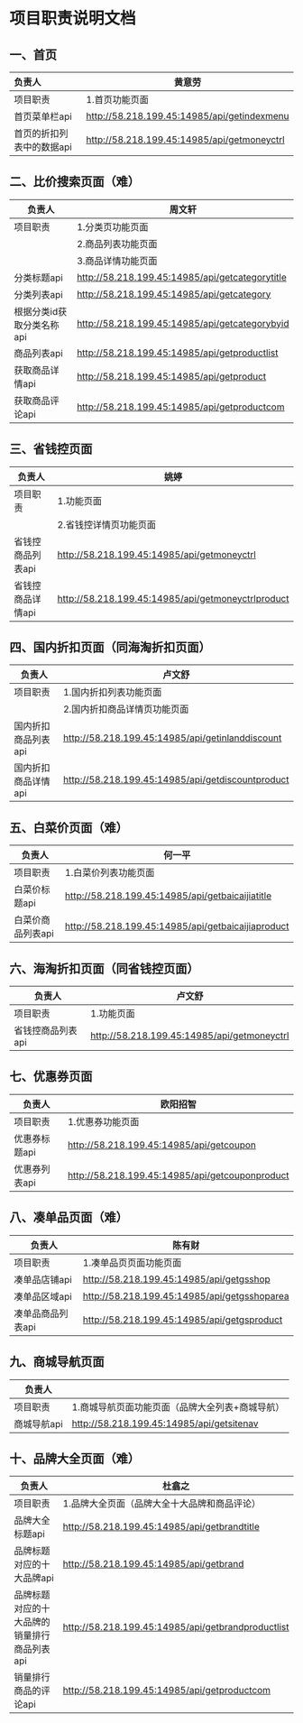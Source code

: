 # 项目职责说明文档



## 一、首页

| 负责人                    | 黄意劳                                      |
| :------------------------ | ------------------------------------------- |
| 项目职责                  | 1.首页功能页面                              |
| 首页菜单栏api             | http://58.218.199.45:14985/api/getindexmenu |
| 首页的折扣列表中的数据api | http://58.218.199.45:14985/api/getmoneyctrl |



## 二、比价搜索页面（难）

| 负责人                    | 周文轩                                          |
| ------------------------- | ----------------------------------------------- |
| 项目职责                  | 1.分类页功能页面                                |
|                           | 2.商品列表功能页面                              |
|                           | 3.商品详情功能页面                              |
| 分类标题api               | http://58.218.199.45:14985/api/getcategorytitle |
| 分类列表api               | http://58.218.199.45:14985/api/getcategory      |
| 根据分类id获取分类名称api | http://58.218.199.45:14985/api/getcategorybyid  |
| 商品列表api               | http://58.218.199.45:14985/api/getproductlist   |
| 获取商品详情api           | http://58.218.199.45:14985/api/getproduct       |
| 获取商品评论api           | http://58.218.199.45:14985/api/getproductcom    |



## 三、省钱控页面

| 负责人            | 姚婷                                               |
| ----------------- | -------------------------------------------------- |
| 项目职责          | 1.功能页面                                         |
|                   | 2.省钱控详情页功能页面                             |
| 省钱控商品列表api | http://58.218.199.45:14985/api/getmoneyctrl        |
| 省钱控商品详情api | http://58.218.199.45:14985/api/getmoneyctrlproduct |



## 四、国内折扣页面（同海淘折扣页面）

| 负责人              | 卢文舒                                            |
| ------------------- | ------------------------------------------------- |
| 项目职责            | 1.国内折扣列表功能页面                            |
|                     | 2.国内折扣商品详情页功能页面                      |
| 国内折扣商品列表api | http://58.218.199.45:14985/api/getinlanddiscount  |
| 国内折扣商品详情api | http://58.218.199.45:14985/api/getdiscountproduct |



## 五、白菜价页面（难）

| 负责人            | 何一平                                             |
| ----------------- | -------------------------------------------------- |
| 项目职责          | 1.白菜价列表功能页面                               |
| 白菜价标题api     | http://58.218.199.45:14985/api/getbaicaijiatitle   |
| 白菜价商品列表api | http://58.218.199.45:14985/api/getbaicaijiaproduct |



## 六、海淘折扣页面（同省钱控页面）

| 负责人            | 卢文舒                                      |
| ----------------- | ------------------------------------------- |
| 项目职责          | 1.功能页面                                  |
| 省钱控商品列表api | http://58.218.199.45:14985/api/getmoneyctrl |



## 七、优惠券页面

| 负责人        | 欧阳招智                                        |
| ------------- | ----------------------------------------------- |
| 项目职责      | 1.优惠券功能页面                                |
| 优惠券标题api | http://58.218.199.45:14985/api/getcoupon        |
| 优惠券列表api | http://58.218.199.45:14985/api/getcouponproduct |



## 八、凑单品页面（难）

| 负责人            | 陈有财                                       |
| ----------------- | -------------------------------------------- |
| 项目职责          | 1.凑单品页页面功能页面                       |
| 凑单品店铺api     | http://58.218.199.45:14985/api/getgsshop     |
| 凑单品区域api     | http://58.218.199.45:14985/api/getgsshoparea |
| 凑单品商品列表api | http://58.218.199.45:14985/api/getgsproduct  |



## 九、商城导航页面

| 负责人      |                                                 |
| ----------- | ----------------------------------------------- |
| 项目职责    | 1.商城导航页面功能页面（品牌大全列表+商城导航） |
| 商城导航api | http://58.218.199.45:14985/api/getsitenav       |



## 十、品牌大全页面（难）

| 负责人                                      | 杜翕之                                             |
| ------------------------------------------- | -------------------------------------------------- |
| 项目职责                                    | 1.品牌大全页面（品牌大全十大品牌和商品评论）       |
| 品牌大全标题api                             | http://58.218.199.45:14985/api/getbrandtitle       |
| 品牌标题对应的十大品牌api                   | http://58.218.199.45:14985/api/getbrand            |
| 品牌标题对应的十大品牌的销量排行商品列表api | http://58.218.199.45:14985/api/getbrandproductlist |
| 销量排行商品的评论api                       | http://58.218.199.45:14985/api/getproductcom       |



